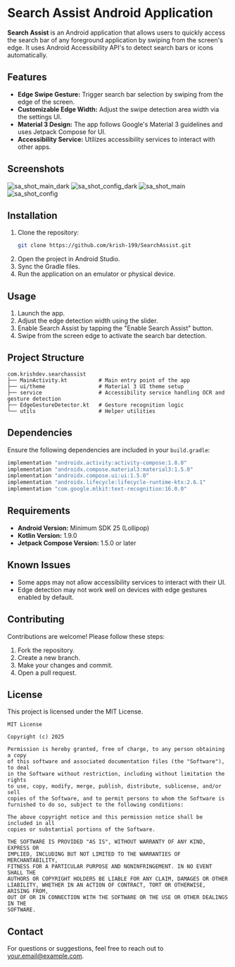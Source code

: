 # Search Assist Android Application

**Search Assist** is an Android application that allows users to quickly access the search bar of any foreground application by swiping from the screen's edge. It uses Android Accessibility API's to detect search bars or icons automatically.

## Features

- **Edge Swipe Gesture:** Trigger search bar selection by swiping from the edge of the screen.
- **Customizable Edge Width:** Adjust the swipe detection area width via the settings UI.
- **Material 3 Design:** The app follows Google's Material 3 guidelines and uses Jetpack Compose for UI.
- **Accessibility Service:** Utilizes accessibility services to interact with other apps.

## Screenshots

![sa_shot_main_dark](phone_1_dark.png) ![sa_shot_config_dark](phone_2_dark.png) ![sa_shot_main](phone_2.png) ![sa_shot_config](phone_1.png)

## Installation

1. Clone the repository:
   ```sh
   git clone https://github.com/krish-199/SearchAssist.git
   ```
2. Open the project in Android Studio.
3. Sync the Gradle files.
4. Run the application on an emulator or physical device.

## Usage

1. Launch the app.
2. Adjust the edge detection width using the slider.
3. Enable Search Assist by tapping the "Enable Search Assist" button.
4. Swipe from the screen edge to activate the search bar detection.

## Project Structure

```
com.krishdev.searchassist
├── MainActivity.kt          # Main entry point of the app
├── ui/theme                 # Material 3 UI theme setup
├── service                  # Accessibility service handling OCR and gesture detection
├── EdgeGestureDetector.kt   # Gesture recognition logic
└── utils                    # Helper utilities
```

## Dependencies

Ensure the following dependencies are included in your `build.gradle`:

```gradle
implementation "androidx.activity:activity-compose:1.8.0"
implementation "androidx.compose.material3:material3:1.5.0"
implementation "androidx.compose.ui:ui:1.5.0"
implementation "androidx.lifecycle:lifecycle-runtime-ktx:2.6.1"
implementation "com.google.mlkit:text-recognition:16.0.0"
```

## Requirements

- **Android Version:** Minimum SDK 25 (Lollipop)
- **Kotlin Version:** 1.9.0
- **Jetpack Compose Version:** 1.5.0 or later

## Known Issues

- Some apps may not allow accessibility services to interact with their UI.
- Edge detection may not work well on devices with edge gestures enabled by default.

## Contributing

Contributions are welcome! Please follow these steps:

1. Fork the repository.
2. Create a new branch.
3. Make your changes and commit.
4. Open a pull request.

## License

This project is licensed under the MIT License.

```
MIT License

Copyright (c) 2025

Permission is hereby granted, free of charge, to any person obtaining a copy
of this software and associated documentation files (the "Software"), to deal
in the Software without restriction, including without limitation the rights
to use, copy, modify, merge, publish, distribute, sublicense, and/or sell
copies of the Software, and to permit persons to whom the Software is
furnished to do so, subject to the following conditions:

The above copyright notice and this permission notice shall be included in all
copies or substantial portions of the Software.

THE SOFTWARE IS PROVIDED "AS IS", WITHOUT WARRANTY OF ANY KIND, EXPRESS OR
IMPLIED, INCLUDING BUT NOT LIMITED TO THE WARRANTIES OF MERCHANTABILITY,
FITNESS FOR A PARTICULAR PURPOSE AND NONINFRINGEMENT. IN NO EVENT SHALL THE
AUTHORS OR COPYRIGHT HOLDERS BE LIABLE FOR ANY CLAIM, DAMAGES OR OTHER
LIABILITY, WHETHER IN AN ACTION OF CONTRACT, TORT OR OTHERWISE, ARISING FROM,
OUT OF OR IN CONNECTION WITH THE SOFTWARE OR THE USE OR OTHER DEALINGS IN THE
SOFTWARE.
```

## Contact

For questions or suggestions, feel free to reach out to [your.email@example.com](mailto\:your.email@example.com).

